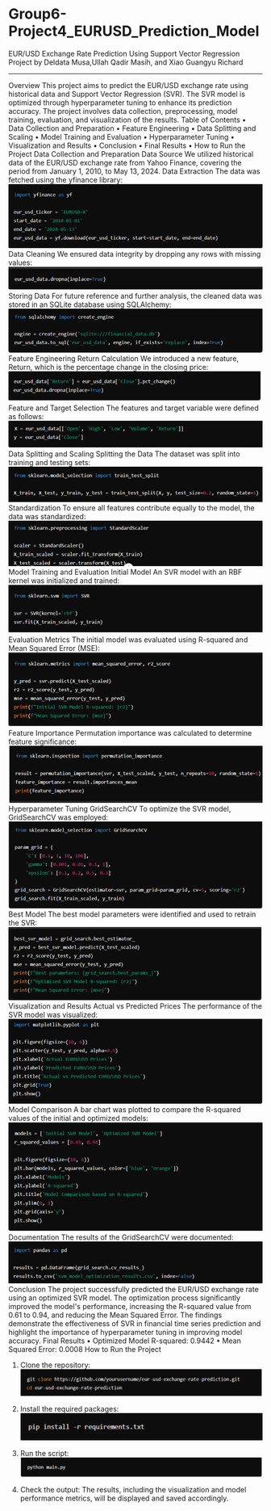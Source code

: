 # Group6-Project4_EURUSD_Prediction_Model

EUR/USD Exchange Rate Prediction Using Support Vector Regression
Project by Deldata Musa,Ullah Qadir Masih, and Xiao Guangyu Richard
________________________________________
Overview
This project aims to predict the EUR/USD exchange rate using historical data and Support Vector Regression (SVR). The SVR model is optimized through hyperparameter tuning to enhance its prediction accuracy. The project involves data collection, preprocessing, model training, evaluation, and visualization of the results.
Table of Contents
•	Data Collection and Preparation
•	Feature Engineering
•	Data Splitting and Scaling
•	Model Training and Evaluation
•	Hyperparameter Tuning
•	Visualization and Results
•	Conclusion
•	Final Results
•	How to Run the Project
Data Collection and Preparation
Data Source
We utilized historical data of the EUR/USD exchange rate from Yahoo Finance, covering the period from January 1, 2010, to May 13, 2024.
Data Extraction
The data was fetched using the yfinance library:
 ![alt text](image.png)
Data Cleaning
We ensured data integrity by dropping any rows with missing values:
 ![alt text](image-1.png)
Storing Data
For future reference and further analysis, the cleaned data was stored in an SQLite database using SQLAlchemy:
 ![alt text](image-2.png)
Feature Engineering
Return Calculation
We introduced a new feature, Return, which is the percentage change in the closing price:
 ![alt text](image-3.png)
Feature and Target Selection
The features and target variable were defined as follows:
 ![alt text](image-4.png)
Data Splitting and Scaling
Splitting the Data
The dataset was split into training and testing sets:
 ![alt text](image-5.png)
Standardization
To ensure all features contribute equally to the model, the data was standardized:
 ![alt text](image-6.png)
Model Training and Evaluation
Initial Model
An SVR model with an RBF kernel was initialized and trained:
 ![alt text](image-7.png)
Evaluation Metrics
The initial model was evaluated using R-squared and Mean Squared Error (MSE):
 ![alt text](image-8.png)
Feature Importance
Permutation importance was calculated to determine feature significance:
 ![alt text](image-9.png)
Hyperparameter Tuning
GridSearchCV
To optimize the SVR model, GridSearchCV was employed:
 ![alt text](image-10.png)
Best Model
The best model parameters were identified and used to retrain the SVR:
 ![alt text](image-11.png)
Visualization and Results
Actual vs Predicted Prices
The performance of the SVR model was visualized:
 ![alt text](image-12.png)
Model Comparison
A bar chart was plotted to compare the R-squared values of the initial and optimized models:
 ![alt text](image-13.png)
Documentation
The results of the GridSearchCV were documented:
 ![alt text](image-14.png)
Conclusion
The project successfully predicted the EUR/USD exchange rate using an optimized SVR model. The optimization process significantly improved the model's performance, increasing the R-squared value from 0.61 to 0.94, and reducing the Mean Squared Error. The findings demonstrate the effectiveness of SVR in financial time series prediction and highlight the importance of hyperparameter tuning in improving model accuracy.
Final Results
•	Optimized Model R-squared: 0.9442
•	Mean Squared Error: 0.0008
How to Run the Project
1.	Clone the repository:
 ![alt text](image-15.png)

2.	Install the required packages:
 ![alt text](image-16.png)

3.	Run the script:
 ![alt text](image-17.png)
4.	Check the output: The results, including the visualization and model performance metrics, will be displayed and saved accordingly.

